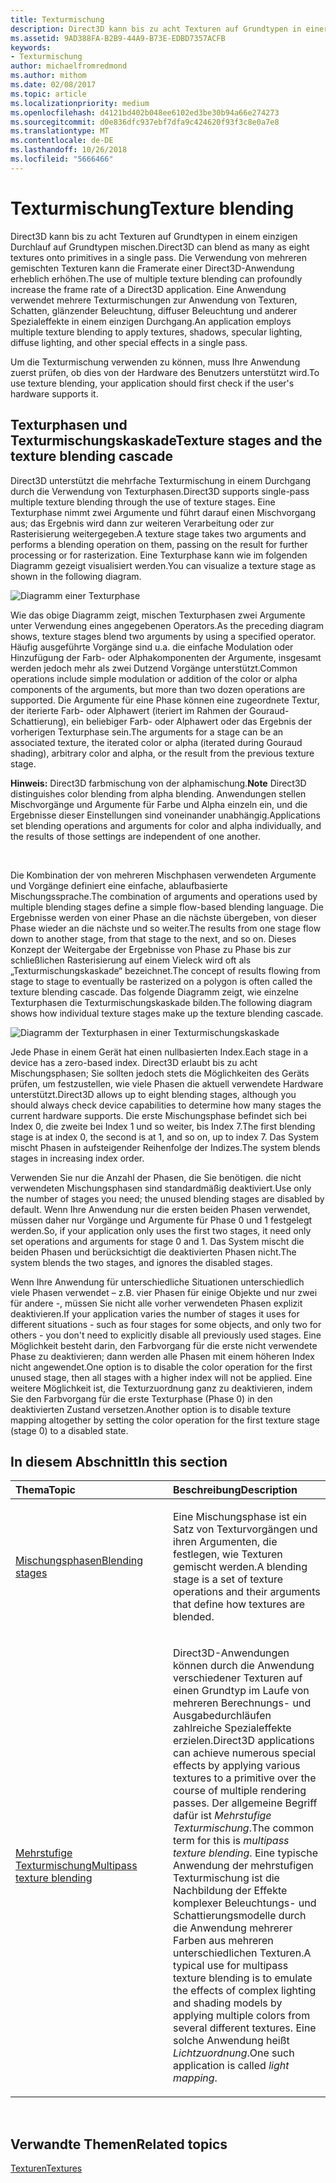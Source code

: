 ```yaml
---
title: Texturmischung
description: Direct3D kann bis zu acht Texturen auf Grundtypen in einer einzigen Übergabe auf Grundtypen mischen.
ms.assetid: 9AD388FA-B2B9-44A9-B73E-EDBD7357ACFB
keywords:
- Texturmischung
author: michaelfromredmond
ms.author: mithom
ms.date: 02/08/2017
ms.topic: article
ms.localizationpriority: medium
ms.openlocfilehash: d4121bd402b048ee6102ed3be30b94a66e274273
ms.sourcegitcommit: d0e836dfc937ebf7dfa9c424620f93f3c8e0a7e8
ms.translationtype: MT
ms.contentlocale: de-DE
ms.lasthandoff: 10/26/2018
ms.locfileid: "5666466"
---
```

# <a name="texture-blending"></a><span data-ttu-id="66308-104">Texturmischung</span><span class="sxs-lookup"><span data-stu-id="66308-104">Texture blending</span></span>


<span data-ttu-id="66308-105">Direct3D kann bis zu acht Texturen auf Grundtypen in einem einzigen Durchlauf auf Grundtypen mischen.</span><span class="sxs-lookup"><span data-stu-id="66308-105">Direct3D can blend as many as eight textures onto primitives in a single pass.</span></span> <span data-ttu-id="66308-106">Die Verwendung von mehreren gemischten Texturen kann die Framerate einer Direct3D-Anwendung erheblich erhöhen.</span><span class="sxs-lookup"><span data-stu-id="66308-106">The use of multiple texture blending can profoundly increase the frame rate of a Direct3D application.</span></span> <span data-ttu-id="66308-107">Eine Anwendung verwendet mehrere Texturmischungen zur Anwendung von Texturen, Schatten, glänzender Beleuchtung, diffuser Beleuchtung und anderer Spezialeffekte in einem einzigen Durchgang.</span><span class="sxs-lookup"><span data-stu-id="66308-107">An application employs multiple texture blending to apply textures, shadows, specular lighting, diffuse lighting, and other special effects in a single pass.</span></span>

<span data-ttu-id="66308-108">Um die Texturmischung verwenden zu können, muss Ihre Anwendung zuerst prüfen, ob dies von der Hardware des Benutzers unterstützt wird.</span><span class="sxs-lookup"><span data-stu-id="66308-108">To use texture blending, your application should first check if the user's hardware supports it.</span></span>

## <a name="span-idtexture-stages-and-the-texture-blending-cascadespanspan-idtexture-stages-and-the-texture-blending-cascadespanspan-idtexture-stages-and-the-texture-blending-cascadespantexture-stages-and-the-texture-blending-cascade"></a><span data-ttu-id="66308-109"><span id="Texture-Stages-and-the-Texture-Blending-Cascade"></span><span id="texture-stages-and-the-texture-blending-cascade"></span><span id="TEXTURE-STAGES-AND-THE-TEXTURE-BLENDING-CASCADE"></span>Texturphasen und Texturmischungskaskade</span><span class="sxs-lookup"><span data-stu-id="66308-109"><span id="Texture-Stages-and-the-Texture-Blending-Cascade"></span><span id="texture-stages-and-the-texture-blending-cascade"></span><span id="TEXTURE-STAGES-AND-THE-TEXTURE-BLENDING-CASCADE"></span>Texture stages and the texture blending cascade</span></span>


<span data-ttu-id="66308-110">Direct3D unterstützt die mehrfache Texturmischung in einem Durchgang durch die Verwendung von Texturphasen.</span><span class="sxs-lookup"><span data-stu-id="66308-110">Direct3D supports single-pass multiple texture blending through the use of texture stages.</span></span> <span data-ttu-id="66308-111">Eine Texturphase nimmt zwei Argumente und führt darauf einen Mischvorgang aus; das Ergebnis wird dann zur weiteren Verarbeitung oder zur Rasterisierung weitergegeben.</span><span class="sxs-lookup"><span data-stu-id="66308-111">A texture stage takes two arguments and performs a blending operation on them, passing on the result for further processing or for rasterization.</span></span> <span data-ttu-id="66308-112">Eine Texturphase kann wie im folgenden Diagramm gezeigt visualisiert werden.</span><span class="sxs-lookup"><span data-stu-id="66308-112">You can visualize a texture stage as shown in the following diagram.</span></span>

![Diagramm einer Texturphase](images/texstg.png)

<span data-ttu-id="66308-114">Wie das obige Diagramm zeigt, mischen Texturphasen zwei Argumente unter Verwendung eines angegebenen Operators.</span><span class="sxs-lookup"><span data-stu-id="66308-114">As the preceding diagram shows, texture stages blend two arguments by using a specified operator.</span></span> <span data-ttu-id="66308-115">Häufig ausgeführte Vorgänge sind u.a. die einfache Modulation oder Hinzufügung der Farb- oder Alphakomponenten der Argumente, insgesamt werden jedoch mehr als zwei Dutzend Vorgänge unterstützt.</span><span class="sxs-lookup"><span data-stu-id="66308-115">Common operations include simple modulation or addition of the color or alpha components of the arguments, but more than two dozen operations are supported.</span></span> <span data-ttu-id="66308-116">Die Argumente für eine Phase können eine zugeordnete Textur, der iterierte Farb- oder Alphawert (iteriert im Rahmen der Gouraud-Schattierung), ein beliebiger Farb- oder Alphawert oder das Ergebnis der vorherigen Texturphase sein.</span><span class="sxs-lookup"><span data-stu-id="66308-116">The arguments for a stage can be an associated texture, the iterated color or alpha (iterated during Gouraud shading), arbitrary color and alpha, or the result from the previous texture stage.</span></span>

<span data-ttu-id="66308-117">**Hinweis:**  Direct3D farbmischung von der alphamischung.</span><span class="sxs-lookup"><span data-stu-id="66308-117">**Note** Direct3D distinguishes color blending from alpha blending.</span></span> <span data-ttu-id="66308-118">Anwendungen stellen Mischvorgänge und Argumente für Farbe und Alpha einzeln ein, und die Ergebnisse dieser Einstellungen sind voneinander unabhängig.</span><span class="sxs-lookup"><span data-stu-id="66308-118">Applications set blending operations and arguments for color and alpha individually, and the results of those settings are independent of one another.</span></span>

 

<span data-ttu-id="66308-119">Die Kombination der von mehreren Mischphasen verwendeten Argumente und Vorgänge definiert eine einfache, ablaufbasierte Mischungssprache.</span><span class="sxs-lookup"><span data-stu-id="66308-119">The combination of arguments and operations used by multiple blending stages define a simple flow-based blending language.</span></span> <span data-ttu-id="66308-120">Die Ergebnisse werden von einer Phase an die nächste übergeben, von dieser Phase wieder an die nächste und so weiter.</span><span class="sxs-lookup"><span data-stu-id="66308-120">The results from one stage flow down to another stage, from that stage to the next, and so on.</span></span> <span data-ttu-id="66308-121">Dieses Konzept der Weitergabe der Ergebnisse von Phase zu Phase bis zur schließlichen Rasterisierung auf einem Vieleck wird oft als „Texturmischungskaskade“ bezeichnet.</span><span class="sxs-lookup"><span data-stu-id="66308-121">The concept of results flowing from stage to stage to eventually be rasterized on a polygon is often called the texture blending cascade.</span></span> <span data-ttu-id="66308-122">Das folgende Diagramm zeigt, wie einzelne Texturphasen die Texturmischungskaskade bilden.</span><span class="sxs-lookup"><span data-stu-id="66308-122">The following diagram shows how individual texture stages make up the texture blending cascade.</span></span>

![Diagramm der Texturphasen in einer Texturmischungskaskade](images/tcascade.png)

<span data-ttu-id="66308-124">Jede Phase in einem Gerät hat einen nullbasierten Index.</span><span class="sxs-lookup"><span data-stu-id="66308-124">Each stage in a device has a zero-based index.</span></span> <span data-ttu-id="66308-125">Direct3D erlaubt bis zu acht Mischungsphasen; Sie sollten jedoch stets die Möglichkeiten des Geräts prüfen, um festzustellen, wie viele Phasen die aktuell verwendete Hardware unterstützt.</span><span class="sxs-lookup"><span data-stu-id="66308-125">Direct3D allows up to eight blending stages, although you should always check device capabilities to determine how many stages the current hardware supports.</span></span> <span data-ttu-id="66308-126">Die erste Mischungsphase befindet sich bei Index 0, die zweite bei Index 1 und so weiter, bis Index 7.</span><span class="sxs-lookup"><span data-stu-id="66308-126">The first blending stage is at index 0, the second is at 1, and so on, up to index 7.</span></span> <span data-ttu-id="66308-127">Das System mischt Phasen in aufsteigender Reihenfolge der Indizes.</span><span class="sxs-lookup"><span data-stu-id="66308-127">The system blends stages in increasing index order.</span></span>

<span data-ttu-id="66308-128">Verwenden Sie nur die Anzahl der Phasen, die Sie benötigen. die nicht verwendeten Mischungsphasen sind standardmäßig deaktiviert.</span><span class="sxs-lookup"><span data-stu-id="66308-128">Use only the number of stages you need; the unused blending stages are disabled by default.</span></span> <span data-ttu-id="66308-129">Wenn Ihre Anwendung nur die ersten beiden Phasen verwendet, müssen daher nur Vorgänge und Argumente für Phase 0 und 1 festgelegt werden.</span><span class="sxs-lookup"><span data-stu-id="66308-129">So, if your application only uses the first two stages, it need only set operations and arguments for stage 0 and 1.</span></span> <span data-ttu-id="66308-130">Das System mischt die beiden Phasen und berücksichtigt die deaktivierten Phasen nicht.</span><span class="sxs-lookup"><span data-stu-id="66308-130">The system blends the two stages, and ignores the disabled stages.</span></span>

<span data-ttu-id="66308-131">Wenn Ihre Anwendung für unterschiedliche Situationen unterschiedlich viele Phasen verwendet – z.B. vier Phasen für einige Objekte und nur zwei für andere -, müssen Sie nicht alle vorher verwendeten Phasen explizit deaktivieren.</span><span class="sxs-lookup"><span data-stu-id="66308-131">If your application varies the number of stages it uses for different situations - such as four stages for some objects, and only two for others - you don't need to explicitly disable all previously used stages.</span></span> <span data-ttu-id="66308-132">Eine Möglichkeit besteht darin, den Farbvorgang für die erste nicht verwendete Phase zu deaktivieren; dann werden alle Phasen mit einem höheren Index nicht angewendet.</span><span class="sxs-lookup"><span data-stu-id="66308-132">One option is to disable the color operation for the first unused stage, then all stages with a higher index will not be applied.</span></span> <span data-ttu-id="66308-133">Eine weitere Möglichkeit ist, die Texturzuordnung ganz zu deaktivieren, indem Sie den Farbvorgang für die erste Texturphase (Phase 0) in den deaktivierten Zustand versetzen.</span><span class="sxs-lookup"><span data-stu-id="66308-133">Another option is to disable texture mapping altogether by setting the color operation for the first texture stage (stage 0) to a disabled state.</span></span>

## <a name="span-idin-this-sectionspanin-this-section"></a><span data-ttu-id="66308-134"><span id="in-this-section"></span>In diesem Abschnitt</span><span class="sxs-lookup"><span data-stu-id="66308-134"><span id="in-this-section"></span>In this section</span></span>


<table>
<colgroup>
<col width="50%" />
<col width="50%" />
</colgroup>
<thead>
<tr class="header">
<th align="left"><span data-ttu-id="66308-135">Thema</span><span class="sxs-lookup"><span data-stu-id="66308-135">Topic</span></span></th>
<th align="left"><span data-ttu-id="66308-136">Beschreibung</span><span class="sxs-lookup"><span data-stu-id="66308-136">Description</span></span></th>
</tr>
</thead>
<tbody>
<tr class="odd">
<td align="left"><p><a href="blending-stages.md"><span data-ttu-id="66308-137">Mischungsphasen</span><span class="sxs-lookup"><span data-stu-id="66308-137">Blending stages</span></span></a></p></td>
<td align="left"><p><span data-ttu-id="66308-138">Eine Mischungsphase ist ein Satz von Texturvorgängen und ihren Argumenten, die festlegen, wie Texturen gemischt werden.</span><span class="sxs-lookup"><span data-stu-id="66308-138">A blending stage is a set of texture operations and their arguments that define how textures are blended.</span></span></p></td>
</tr>
<tr class="even">
<td align="left"><p><a href="multipass-texture-blending.md"><span data-ttu-id="66308-139">Mehrstufige Texturmischung</span><span class="sxs-lookup"><span data-stu-id="66308-139">Multipass texture blending</span></span></a></p></td>
<td align="left"><p><span data-ttu-id="66308-140">Direct3D-Anwendungen können durch die Anwendung verschiedener Texturen auf einen Grundtyp im Laufe von mehreren Berechnungs- und Ausgabedurchläufen zahlreiche Spezialeffekte erzielen.</span><span class="sxs-lookup"><span data-stu-id="66308-140">Direct3D applications can achieve numerous special effects by applying various textures to a primitive over the course of multiple rendering passes.</span></span> <span data-ttu-id="66308-141">Der allgemeine Begriff dafür ist <em>Mehrstufige Texturmischung</em>.</span><span class="sxs-lookup"><span data-stu-id="66308-141">The common term for this is <em>multipass texture blending</em>.</span></span> <span data-ttu-id="66308-142">Eine typische Anwendung der mehrstufigen Texturmischung ist die Nachbildung der Effekte komplexer Beleuchtungs- und Schattierungsmodelle durch die Anwendung mehrerer Farben aus mehreren unterschiedlichen Texturen.</span><span class="sxs-lookup"><span data-stu-id="66308-142">A typical use for multipass texture blending is to emulate the effects of complex lighting and shading models by applying multiple colors from several different textures.</span></span> <span data-ttu-id="66308-143">Eine solche Anwendung heißt <em>Lichtzuordnung</em>.</span><span class="sxs-lookup"><span data-stu-id="66308-143">One such application is called <em>light mapping</em>.</span></span></p></td>
</tr>
</tbody>
</table>

 

## <a name="span-idrelated-topicsspanrelated-topics"></a><span data-ttu-id="66308-144"><span id="related-topics"></span>Verwandte Themen</span><span class="sxs-lookup"><span data-stu-id="66308-144"><span id="related-topics"></span>Related topics</span></span>


[<span data-ttu-id="66308-145">Texturen</span><span class="sxs-lookup"><span data-stu-id="66308-145">Textures</span></span>](textures.md)

 

 




